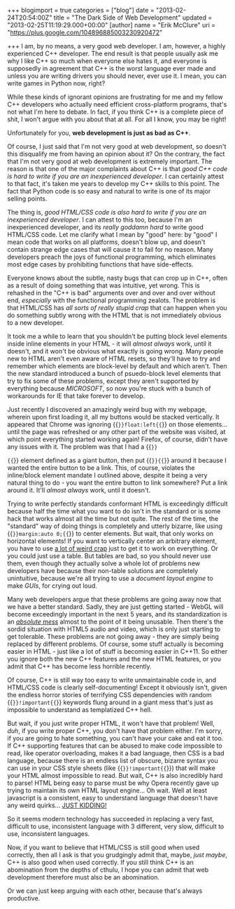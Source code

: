 +++
blogimport = true
categories = ["blog"]
date = "2013-02-24T20:54:00Z"
title = "The Dark Side of Web Development"
updated = "2013-02-25T11:19:29.000+00:00"
[author]
name = "Erik McClure"
uri = "https://plus.google.com/104896885003230920472"

+++
I am, by no means, a very good web developer. I am, however, a highly experienced C++ developer. The end result is that people usually ask me why I like C++ so much when everyone else hates it, and everyone is supposedly in agreement that C++ is the worst language ever made and unless you are writing drivers you should never, ever use it. I mean, you can write games in Python now, right?

While these kinds of ignorant opinions are frustrating for me and my fellow C++ developers who actually need efficient cross-platform programs, that's not what I'm here to debate. In fact, if you think C++ is a complete piece of shit, I won't argue with you about that at all. For all I know, you may be right!

Unfortunately for you, **web development is just as bad as C++**.

Of course, I just said that I'm not very good at web development, so doesn't this disqualify me from having an opinion about it? On the contrary, the fact that I'm not very good at web development is extremely important. The reason is that one of the major complaints about C++ is that *good C++ code is hard to write if you are an inexperienced developer*. I can certainly attest to that fact, it's taken me years to develop my C++ skills to this point. The fact that Python code is so easy and natural to write is one of its major selling points.

The thing is, *good HTML/CSS code is also hard to write if you are an inexperienced developer*. I can attest to this too, because I'm an inexperienced developer, and its *really goddamn hard* to write good HTML/CSS code. Let me clarify what I mean by "good" here: by "good" I mean code that works on all platforms, doesn't blow up, and doesn't contain strange edge cases that will cause it to fail for no reason. Many developers preach the joys of functional programming, which eliminates most edge cases by prohibiting functions that have side-effects.

Everyone knows about the subtle, nasty bugs that can crop up in C++, often as a result of doing something that was intuitive, yet wrong. This is rehashed in the "C++ is bad" arguments over and over and over without end, *especially* with the functional programming zealots. The problem is that HTML/CSS has *all sorts of really stupid crap* that can happen when you do something subtly wrong with the HTML that is not immediately obvious to a new developer.

It took me a while to learn that you shouldn't be putting block level elements inside inline elements in your HTML - it will *almost always* work, until it doesn't, and it won't be obvious what exactly is going wrong. Many people new to HTML aren't even aware of HTML resets, so they'll have to try and remember which elements are block-level by default and which aren't. Then the new standard introduced a bunch of psuedo-block level elements that try to fix some of these problems, except they aren't supported by everything because *MICROSOFT*, so now you're stuck with a bunch of workarounds for IE that take forever to develop.

Just recently I discovered an amazingly weird bug with my webpage, wherein upon first loading it, all my buttons would be stacked vertically. It appeared that Chrome was ignoring {{<code>}}float:left{{</code>}} on those elements... until the page was refreshed or any other part of the website was visited, at which point everything started working again! Firefox, of course, didn't have any issues with it. The problem was that I had a {{<code>}}<p>{{</code>}} element defined as a giant button, then put {{<code>}}<a href=""></a>{{</code>}} around it because I wanted the entire button to be a link. This, of course, violates the inline/block element mandate I outlined above, despite it being a very natural thing to do - you want the entire button to link somewhere? Put a link around it. It'll *almost always* work, until it doesn't.

Trying to write perfectly standards conformant HTML is exceedingly difficult because half the time what you want to do isn't in the standard or is some hack that works almost all the time but not quite. The rest of the time, the "standard" way of doing things is completely and utterly bizarre, like using {{<code>}}margin:auto 0;{{</code>}} to center elements. But wait, that only works on horizontal elements! If you want to vertically center an arbitrary element, you have to use [a lot of weird crap](http://www.jakpsatweb.cz/css/css-vertical-center-solution.html) just to get it to work on everything. Or you could just use a table. But tables are bad, so you should never use them, even though they actually solve a whole lot of problems new developers have because their non-table solutions are completely unintuitive, because we're all trying to use a *document layout engine* to make *GUIs*, for crying out loud.

Many web developers argue that these problems are going away now that we have a better standard. Sadly, they are just getting started - WebGL will become exceedingly important in the next 5 years, and its standardization is an *[absolute mess](http://codeflow.org/entries/2013/feb/22/how-to-write-portable-webgl/#why-portable)* almost to the point of it being unusable. Then there's the sordid situation with HTML5 audio and video, which is only just starting to get tolerable. These problems are not going away - they are simply being replaced by different problems. Of course, some stuff actually is becoming easier in HTML - just like a lot of stuff is becoming easier in C++11. So either you ignore both the new C++ features and the new HTML features, or you admit that C++ has become less horrible recently.

Of course, C++ is still way too easy to write unmaintainable code in, and HTML/CSS code is clearly self-documenting! Except it obviously isn't, given the endless horror stories of terrifying CSS dependencies with random {{<code>}}!important{{</code>}} keywords flung around in a giant mess that's just as impossible to understand as templatized C++ hell.

But wait, if you just write proper HTML, it won't have that problem! Well, *duh*, if you write proper C++, you don't have that problem either. I'm sorry, if you are going to hate something, you can't have your cake and eat it too. If C++ supporting features that can be abused to make code impossible to read, like operator overloading, makes it a bad language, then CSS is a bad language, because there is an endless list of obscure, bizarre syntax you can use in your CSS style sheets (like {{<code>}}!important{{</code>}}) that will make your HTML almost impossible to read. But wait, C++ is also incredibly hard to parse! HTML being easy to parse must be why Opera recently gave up trying to maintain its own HTML layout engine... Oh wait. Well at least javascript is a consistent, easy to understand language that doesn't have any weird quirks... [JUST KIDDING!](http://www.youtube.com/watch?v=_yZHbh396rc)

So it seems modern technology has succeeded in replacing a very fast, difficult to use, inconsistent language with 3 different, very slow, difficult to use, inconsistent languages.

Now, if you want to believe that HTML/CSS is still good when used correctly, then all I ask is that you grudgingly admit that, maybe, *just maybe*, C++ is also good when used correctly. If you still think C++ is an abomination from the depths of cthulu, I hope you can admit that web development therefore must also be an abomination.

Or we can just keep arguing with each other, because that's always productive.
